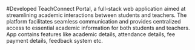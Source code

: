 #Developed TeachConnect Portal, a full-stack web application aimed at streamlining academic interactions
between students and teachers. The platform facilitates seamless communication and provides centralized
access to essential academic information for both students and teachers. App contains features like academic
details, attendance details, fee payment details, feedback system etc.
